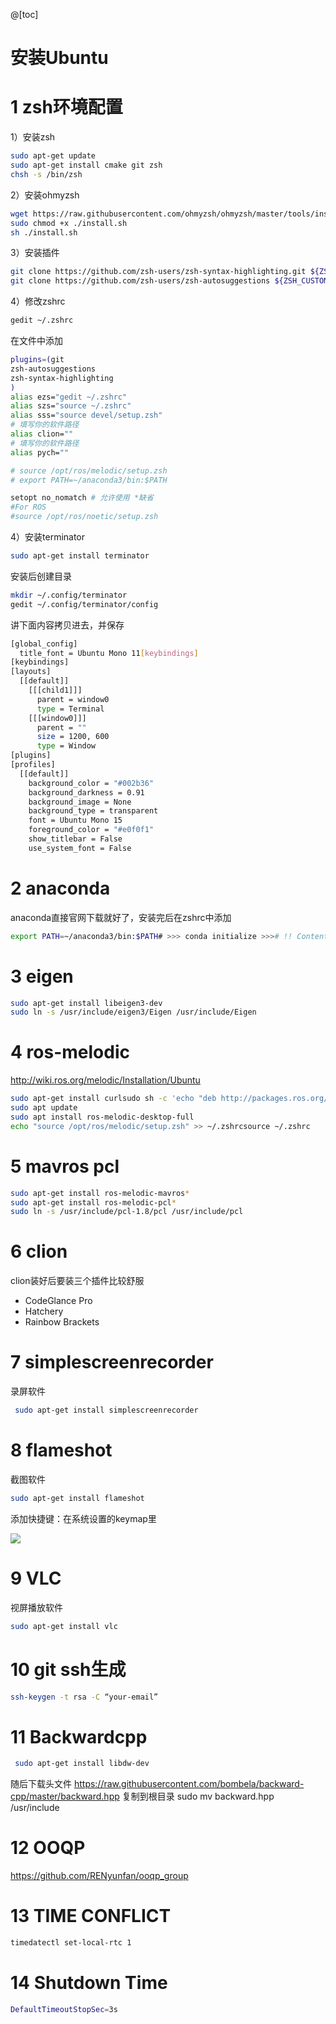 @[toc]

# 安装Ubuntu

# 1 zsh环境配置

1）安装zsh

```bash
sudo apt-get update
sudo apt-get install cmake git zsh
chsh -s /bin/zsh
```

2）安装ohmyzsh

```bash
wget https://raw.githubusercontent.com/ohmyzsh/ohmyzsh/master/tools/install.sh
sudo chmod +x ./install.sh
sh ./install.sh
```

3）安装插件

```bash
git clone https://github.com/zsh-users/zsh-syntax-highlighting.git ${ZSH_CUSTOM:-~/.oh-my-zsh/custom}/plugins/zsh-syntax-highlighting
git clone https://github.com/zsh-users/zsh-autosuggestions ${ZSH_CUSTOM:-~/.oh-my-zsh/custom}/plugins/zsh-autosuggestions
```

4）修改zshrc

```bash
gedit ~/.zshrc
```

在文件中添加

```bash
plugins=(git
zsh-autosuggestions
zsh-syntax-highlighting
)
alias ezs="gedit ~/.zshrc"
alias szs="source ~/.zshrc"
alias sss="source devel/setup.zsh"
# 填写你的软件路径
alias clion=""
# 填写你的软件路径
alias pych="" 

# source /opt/ros/melodic/setup.zsh
# export PATH=~/anaconda3/bin:$PATH

setopt no_nomatch # 允许使用 *缺省
#For ROS
#source /opt/ros/noetic/setup.zsh
```

4）安装terminator

```bash
sudo apt-get install terminator
```

安装后创建目录

```bash
mkdir ~/.config/terminator
gedit ~/.config/terminator/config
```

讲下面内容拷贝进去，并保存

```bash
[global_config]
  title_font = Ubuntu Mono 11[keybindings]
[keybindings]
[layouts]
  [[default]]
    [[[child1]]]
      parent = window0
      type = Terminal
    [[[window0]]]
      parent = ""
      size = 1200, 600
      type = Window
[plugins]
[profiles]
  [[default]]
    background_color = "#002b36"
    background_darkness = 0.91
    background_image = None
    background_type = transparent
    font = Ubuntu Mono 15
    foreground_color = "#e0f0f1"
    show_titlebar = False
    use_system_font = False

```

# 2 anaconda

anaconda直接官网下载就好了，安装完后在zshrc中添加

```bash
export PATH=~/anaconda3/bin:$PATH# >>> conda initialize >>># !! Contents within this block are managed by 'conda init' !!__conda_setup="$('/home/yunfan/anaconda3/bin/conda' 'shell.zsh' 'hook' 2> /dev/null)"if [ $? -eq 0 ]; then    eval "$__conda_setup"else    if [ -f "/home/yunfan/anaconda3/etc/profile.d/conda.sh" ]; then        . "/home/yunfan/anaconda3/etc/profile.d/conda.sh"    else        export PATH="/home/yunfan/anaconda3/bin:$PATH"    fifiunset __conda_setup# <<< conda initialize <<<
```



# 3 eigen

```bash
sudo apt-get install libeigen3-dev 
sudo ln -s /usr/include/eigen3/Eigen /usr/include/Eigen
```



# 4 ros-melodic

http://wiki.ros.org/melodic/Installation/Ubuntu

```bash
sudo apt-get install curlsudo sh -c 'echo "deb http://packages.ros.org/ros/ubuntu $(lsb_release -sc) main" > /etc/apt/sources.list.d/ros-latest.list'sudo apt install curl # if you haven't already installed curlcurl -s https://raw.githubusercontent.com/ros/rosdistro/master/ros.asc | sudo apt-key add -
sudo apt update
sudo apt install ros-melodic-desktop-full
echo "source /opt/ros/melodic/setup.zsh" >> ~/.zshrcsource ~/.zshrc
```

# 5 mavros pcl

```bash
sudo apt-get install ros-melodic-mavros*
sudo apt-get install ros-melodic-pcl*
sudo ln -s /usr/include/pcl-1.8/pcl /usr/include/pcl
```

# 6 clion

clion装好后要装三个插件比较舒服

* CodeGlance Pro
* Hatchery
* Rainbow Brackets

# 7 simplescreenrecorder

录屏软件

```bash
 sudo apt-get install simplescreenrecorder
```



# 8 flameshot

截图软件

```bash
sudo apt-get install flameshot
```

添加快捷键：在系统设置的keymap里

![](README.assets/watermark,type_ZmFuZ3poZW5naGVpdGk,shadow_10,text_aHR0cHM6Ly9ibG9nLmNzZG4ubmV0L1JpbGVHb3VsZQ==,size_16,color_FFFFFF,t_70.png)


# 9 VLC

视屏播放软件

```bash
sudo apt-get install vlc
```

# 10 git ssh生成

```bash
ssh-keygen -t rsa -C “your-email”
```

# 11 Backwardcpp

```bash
 sudo apt-get install libdw-dev 
```

随后下载头文件
https://raw.githubusercontent.com/bombela/backward-cpp/master/backward.hpp
复制到根目录
sudo mv backward.hpp /usr/include

# 12 OOQP

https://github.com/RENyunfan/ooqp_group

# 13 TIME CONFLICT
```bash
timedatectl set-local-rtc 1
```
# 14 Shutdown Time
```bash
DefaultTimeoutStopSec=3s
```
